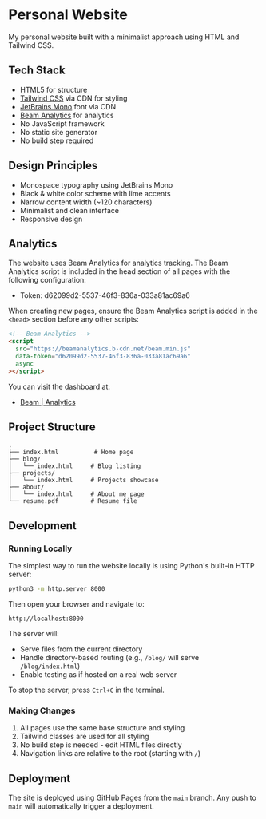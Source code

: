 # Personal Website

My personal website built with a minimalist approach using HTML and Tailwind CSS.

## Tech Stack

- HTML5 for structure
- [Tailwind CSS](https://tailwindcss.com/) via CDN for styling
- [JetBrains Mono](https://www.jetbrains.com/lp/mono/) font via CDN
- [Beam Analytics](https://beamanalytics.io/) for analytics
- No JavaScript framework
- No static site generator
- No build step required

## Design Principles

- Monospace typography using JetBrains Mono
- Black & white color scheme with lime accents
- Narrow content width (~120 characters)
- Minimalist and clean interface
- Responsive design

## Analytics

The website uses Beam Analytics for analytics tracking. The Beam Analytics script is included in the head section of all pages with the following configuration:

- Token: d62099d2-5537-46f3-836a-033a81ac69a6

When creating new pages, ensure the Beam Analytics script is added in the `<head>` section before any other scripts:

```html
<!-- Beam Analytics -->
<script
  src="https://beamanalytics.b-cdn.net/beam.min.js"
  data-token="d62099d2-5537-46f3-836a-033a81ac69a6"
  async
></script>
```

You can visit the dashboard at:
- [Beam | Analytics](https://beamanalytics.io/dashboard/analytics)


## Project Structure

```
.
├── index.html          # Home page
├── blog/              
│   └── index.html     # Blog listing
├── projects/
│   └── index.html     # Projects showcase
├── about/
│   └── index.html     # About me page
└── resume.pdf         # Resume file
```

## Development

### Running Locally

The simplest way to run the website locally is using Python's built-in HTTP server:

```bash
python3 -m http.server 8000
```

Then open your browser and navigate to:
```
http://localhost:8000
```

The server will:
- Serve files from the current directory
- Handle directory-based routing (e.g., `/blog/` will serve `/blog/index.html`)
- Enable testing as if hosted on a real web server

To stop the server, press `Ctrl+C` in the terminal.

### Making Changes

1. All pages use the same base structure and styling
2. Tailwind classes are used for all styling
3. No build step is needed - edit HTML files directly
4. Navigation links are relative to the root (starting with `/`)

## Deployment

The site is deployed using GitHub Pages from the `main` branch. Any push to `main` will automatically trigger a deployment. 
